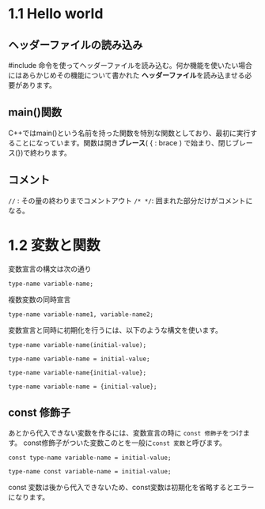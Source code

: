 # 1.1 Hello world

## ヘッダーファイルの読み込み

#include 命令を使ってヘッダーファイルを読み込む。何か機能を使いたい場合にはあらかじめその機能について書かれた **ヘッダーファイル**を読み込ませる必要があります。

##  main()関数　
C++ではmain()という名前を持った関数を特別な関数としており、最初に実行することになっています。関数は開き**ブレース**( { : brace ) で始まり、閉じブレース(})で終わります。

## コメント
`//` : その量の終わりまでコメントアウト
`/* */`: 囲まれた部分だけがコメントになる。

# 1.2 変数と関数
変数宣言の構文は次の通り

```
type-name variable-name;
```

複数変数の同時宣言
```
type-name variable-name1, variable-name2;
```

変数宣言と同時に初期化を行うには、以下のような構文を使います。
```
type-name variable-name(initial-value);

type-name variable-name = initial-value;

type-name variable-name{initial-value};

type-name variable-name = {initial-value};
```

## const 修飾子
あとから代入できない変数を作るには、変数宣言の時に `const 修飾子`をつけます。 const修飾子がついた変数このとを一般に`const 変数`と呼びます。
```
const type-name variable-name = initial-value;

type-name const variable-name = initial-value;
```

const 変数は後から代入できないため、const変数は初期化を省略するとエラーになります。
